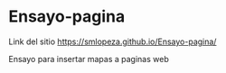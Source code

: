 # Ensayo-pagina

Link del sitio 
https://smlopeza.github.io/Ensayo-pagina/

Ensayo para insertar mapas a paginas web
